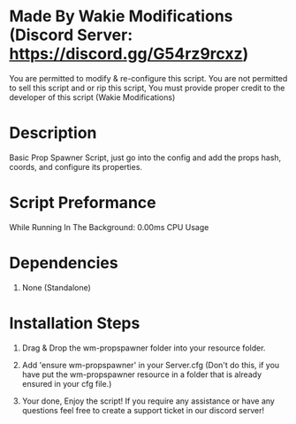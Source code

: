 # Made By Wakie Modifications (Discord Server: https://discord.gg/G54rz9rcxz)
You are permitted to modify & re-configure this script. You are not permitted to sell this script and or rip this script, You must provide proper credit to the developer of this script (Wakie Modifications) 

# Description
Basic Prop Spawner Script, just go into the config and add the props hash, coords, and configure its properties. 

# Script Preformance
While Running In The Background: 0.00ms CPU Usage

# Dependencies 
1. None (Standalone)

# Installation Steps

1. Drag & Drop the wm-propspawner folder into your resource folder.

2. Add 'ensure wm-propspawner' in your Server.cfg (Don't do this, if you have put the wm-propspawner resource in a folder that is already ensured in your cfg file.)

3. Your done, Enjoy the script! If you require any assistance or have any questions feel free to create a support ticket in our discord server!